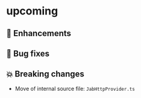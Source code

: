 # upcoming

## :tada: Enhancements

## :bug: Bug fixes

## :boom: Breaking changes

- Move of internal source file: `JabHttpProvider.ts`
